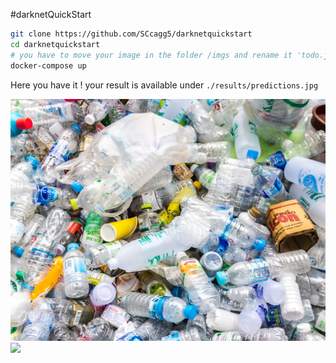 #darknetQuickStart

```bash
git clone https://github.com/SCcagg5/darknetquickstart
cd darknetquickstart
# you have to move your image in the folder /imgs and rename it 'todo.jpg'
docker-compose up
```

Here you have it ! your result is available under `./results/predictions.jpg`

![](https://raw.githubusercontent.com/SCcagg5/darknetquickstart/master/base.jpg)
![](https://raw.githubusercontent.com/SCcagg5/darknetquickstart/master/predictions.jpg=250x)
